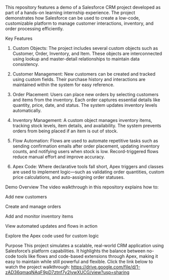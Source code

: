 This repository features a demo of a Salesforce CRM project developed as part of a hands-on learning internship experience. The project demonstrates how Salesforce can be used to create a low-code, customizable platform to manage customer interactions, inventory, and order processing efficiently.

Key Features
1. Custom Objects:
The project includes several custom objects such as Customer, Order, Inventory, and Item. These objects are interconnected using lookup and master-detail relationships to maintain data consistency.

2. Customer Management:
New customers can be created and tracked using custom fields. Their purchase history and interactions are maintained within the system for easy reference.

3. Order Placement:
Users can place new orders by selecting customers and items from the inventory. Each order captures essential details like quantity, price, date, and status. The system updates inventory levels automatically.

4. Inventory Management:
A custom object manages inventory items, tracking stock levels, item details, and availability. The system prevents orders from being placed if an item is out of stock.

5. Flow Automation:
Flows are used to automate repetitive tasks such as sending confirmation emails after order placement, updating inventory counts, and notifying users when stock is low. Record-triggered flows reduce manual effort and improve accuracy.

6. Apex Code:
Where declarative tools fall short, Apex triggers and classes are used to implement logic—such as validating order quantities, custom price calculations, and auto-assigning order statuses.

Demo Overview
The video walkthrough in this repository explains how to:

Add new customers

Create and manage orders

Add and monitor inventory items

View automated updates and flows in action

Explore the Apex code used for custom logic

Purpose
This project simulates a scalable, real-world CRM application using Salesforce’s platform capabilities. It highlights the balance between no-code tools like flows and code-based extensions through Apex, making it easy to maintain while still powerful and flexible.
Click the link below to watch the project walkthrough:
https://drive.google.com/file/d/1-zAD36qmaqNAqF9pD7ztnf7y2lywXUCG/view?usp=sharing
